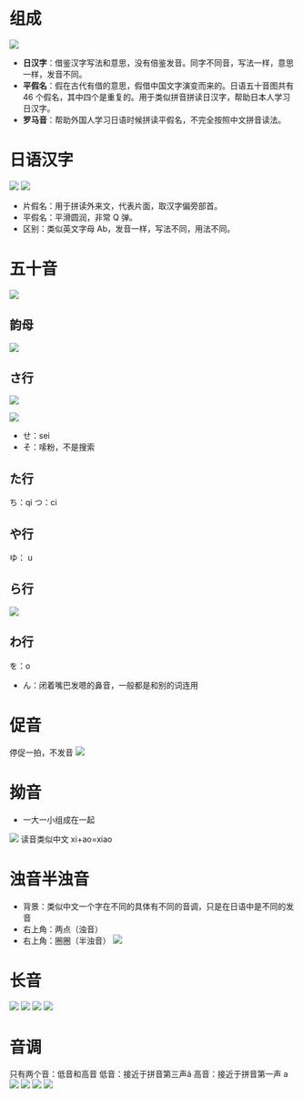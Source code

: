 # 组成
 ![](组成及五十音/image-20231018221717886.png)
- **日汉字**：借鉴汉字写法和意思，没有倍鉴发音。同字不同音，写法一样，意思一样，发音不同。
- **平假名**：假在古代有借的意思，假借中国文字演变而来的。日语五十音图共有 46 个假名，其中四个是重复的。用于类似拼音拼读日汉字，帮助日本人学习日汉字。
- **罗马音**：帮助外国人学习日语时候拼读平假名，不完全按照中文拼音读法。
# 日语汉字
![](组成及五十音/image-20231018221953673.png)
![](组成及五十音/image-20231018222223952.png)
- 片假名：用于拼读外来文，代表片面，取汉字偏旁部首。
- 平假名：平滑圆润，非常 Q 弹。
- 区别：类似英文字母 Ab，发音一样，写法不同，用法不同。
# 五十音
![](组成及五十音/image-20231018224012253.png)

## 韵母
![](组成及五十音/image-20231018222808184.png)

## さ行
![](组成及五十音/image-20231018230522909.png)

![](组成及五十音/image-20231018230723772.png)

- せ：sei
- そ：嗦粉，不是搜索
## た行
ち：qi
つ：ci
## や行
ゆ： u
## ら行
![](组成及五十音/image-20231018232202650.png)


## わ行
を：o

- ん：闭着嘴巴发嗯的鼻音，一般都是和别的词连用
# 促音
停促一拍，不发音
![](组成及五十音/image-20231022235746472.png)

# 拗音

- 一大一小组成在一起

![](组成及五十音/image-20231025210008206.png)
读音类似中文 xi+ao=xiao

# 浊音半浊音
- 背景：类似中文一个字在不同的具体有不同的音调，只是在日语中是不同的发音
- 右上角：两点（浊音）
- 右上角：圈圈（半浊音）
![](组成及五十音/image-20231025211951177.png)
# 长音
![](组成及五十音/image-20231025212635609.png)
![](组成及五十音/image-20231025213129374.png)
![](组成及五十音/image-20231025213526725.png)
![](组成及五十音/image-20231025213842225.png)
# 音调
只有两个音：低音和高音
低音：接近于拼音第三声ǎ
高音：接近于拼音第一声 a
![](组成及五十音/image-20231025214700883.png)
![](组成及五十音/image-20231025215709145.png)
![](组成及五十音/image-20231025215828178.png)
![](组成及五十音/image-20231025224322263.png)
